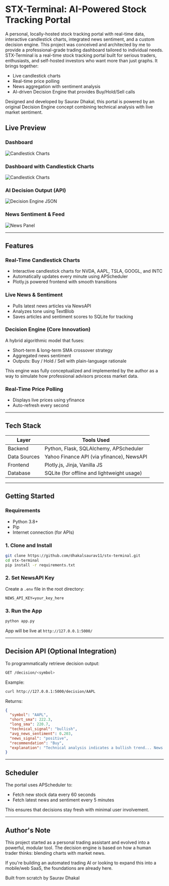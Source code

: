 # STX-Terminal: AI-Powered Stock Tracking Portal

A personal, locally-hosted stock tracking portal with real-time data, interactive candlestick charts, integrated news sentiment, and a custom decision engine. This project was conceived and architected by me to provide a professional-grade trading dashboard tailored to individual needs.
STX-Terminal is a real-time stock tracking portal built for serious traders, enthusiasts, and self-hosted investors who want more than just graphs. It brings together:

- Live candlestick charts
- Real-time price polling
- News aggregation with sentiment analysis
- AI-driven Decision Engine that provides Buy/Hold/Sell calls

Designed and developed by Saurav Dhakal, this portal is powered by an original Decision Engine concept combining technical analysis with live market sentiment.

## Live Preview

### Dashboard
![Candlestick Charts](assets/dashboard.png)

### Dashboard with Candlestick Charts
![Candlestick Charts](assets/dashboard.png)

### AI Decision Output (API)
![Decision Engine JSON](assets/decision-api.png)

### News Sentiment & Feed
![News Panel](assets/news-panel.png)

---

## Features

### Real-Time Candlestick Charts
- Interactive candlestick charts for NVDA, AAPL, TSLA, GOOGL, and INTC
- Automatically updates every minute using APScheduler
- Plotly.js powered frontend with smooth transitions

### Live News & Sentiment
- Pulls latest news articles via NewsAPI
- Analyzes tone using TextBlob
- Saves articles and sentiment scores to SQLite for tracking

### Decision Engine (Core Innovation)
A hybrid algorithmic model that fuses:
- Short-term & long-term SMA crossover strategy
- Aggregated news sentiment
- Outputs: Buy / Hold / Sell with plain-language rationale

This engine was fully conceptualized and implemented by the author as a way to simulate how professional advisors process market data.

### Real-Time Price Polling
- Displays live prices using yfinance
- Auto-refresh every second

---

## Tech Stack

| Layer          | Tools Used                                  |
|----------------|----------------------------------------------|
| Backend        | Python, Flask, SQLAlchemy, APScheduler      |
| Data Sources   | Yahoo Finance API (via yfinance), NewsAPI   |
| Frontend       | Plotly.js, Jinja, Vanilla JS                |
| Database       | SQLite (for offline and lightweight usage)  |

---

## Getting Started

### Requirements
- Python 3.8+
- Pip
- Internet connection (for APIs)

### 1. Clone and Install
```bash
git clone https://github.com/dhakalsaurav11/stx-terminal.git
cd stx-terminal
pip install -r requirements.txt
```

### 2. Set NewsAPI Key
Create a `.env` file in the root directory:
```env
NEWS_API_KEY=your_key_here
```

### 3. Run the App
```bash
python app.py
```

App will be live at `http://127.0.0.1:5000/`

---

## Decision API (Optional Integration)

To programmatically retrieve decision output:
```bash
GET /decision/<symbol>
```

Example:
```bash
curl http://127.0.0.1:5000/decision/AAPL
```

Returns:
```json
{
  "symbol": "AAPL",
  "short_sma": 222.3,
  "long_sma": 220.7,
  "technical_signal": "bullish",
  "avg_news_sentiment": 0.203,
  "news_signal": "positive",
  "recommendation": "Buy",
  "explanation": "Technical analysis indicates a bullish trend... News sentiment is positive."
}
```

---

## Scheduler

The portal uses APScheduler to:
- Fetch new stock data every 60 seconds
- Fetch latest news and sentiment every 5 minutes

This ensures that decisions stay fresh with minimal user involvement.

---

## Author's Note

This project started as a personal trading assistant and evolved into a powerful, modular tool. The decision engine is based on how a human trader thinks: blending charts with market news.

If you're building an automated trading AI or looking to expand this into a mobile/web SaaS, the foundations are already here.

Built from scratch by Saurav Dhakal

